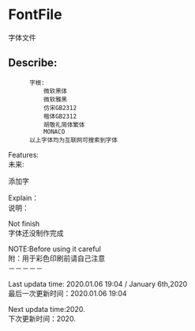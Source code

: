 # FontFile
字体文件

          
Describe:              </br>
----------

          字根:                           
              微软黑体                      
              微软雅黑                     
              仿宋GB2312                    
              楷体GB2312                  
              胡敬礼简体繁体                 
              MONACO                       
          以上字体均为互联网可搜索到字体   

Features: </br>
未来: </br>

添加字 </br>


Explain：                   </br>
说明：                       </br>




Not finish                  </br>
字体还没制作完成              </br>






NOTE:Before using it careful </br>
附：用于彩色印刷前请自己注意　　　</br>
－－－－－           </br>

Last updata time: 2020.01.06 19:04  /  January 6th,2020    </br>
最后一次更新时间：2020.01.06 19:04                          </br>

Next updata time:2020.                          </br>
下次更新时间：2020.                               </br>
